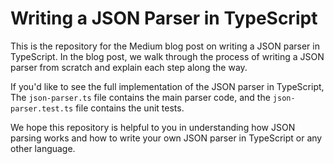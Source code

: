 # Writing a JSON Parser in TypeScript

This is the repository for the Medium blog post on writing a JSON parser in TypeScript. In the blog post, we walk through the process of writing a JSON parser from scratch and explain each step along the way.

If you'd like to see the full implementation of the JSON parser in TypeScript, The `json-parser.ts` file contains the main parser code, and the `json-parser.test.ts` file contains the unit tests.

We hope this repository is helpful to you in understanding how JSON parsing works and how to write your own JSON parser in TypeScript or any other language.
